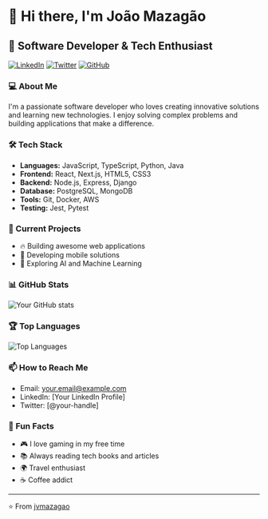 # 👋 Hi there, I'm João Mazagão

## 🚀 Software Developer & Tech Enthusiast

[![LinkedIn](https://img.shields.io/badge/LinkedIn-Connect-blue)](https://linkedin.com/in/your-profile)
[![Twitter](https://img.shields.io/badge/Twitter-Follow-1DA1F2)](https://twitter.com/your-handle)
[![GitHub](https://img.shields.io/badge/GitHub-Follow-181717)](https://github.com/jvmazagao)

### 💻 About Me

I'm a passionate software developer who loves creating innovative solutions and learning new technologies. I enjoy solving complex problems and building applications that make a difference.

### 🛠️ Tech Stack

- **Languages:** JavaScript, TypeScript, Python, Java
- **Frontend:** React, Next.js, HTML5, CSS3
- **Backend:** Node.js, Express, Django
- **Database:** PostgreSQL, MongoDB
- **Tools:** Git, Docker, AWS
- **Testing:** Jest, Pytest

### 🌟 Current Projects

- 🔥 Building awesome web applications
- 📱 Developing mobile solutions
- 🤖 Exploring AI and Machine Learning

### 📊 GitHub Stats

![Your GitHub stats](https://github-readme-stats.vercel.app/api?username=jvmazagao&show_icons=true&theme=radical)

### 🏆 Top Languages

![Top Languages](https://github-readme-stats.vercel.app/api/top-langs/?username=jvmazagao&layout=compact&theme=radical)

### 📫 How to Reach Me

- Email: your.email@example.com
- LinkedIn: [Your LinkedIn Profile]
- Twitter: [@your-handle]

### 🌱 Fun Facts

- 🎮 I love gaming in my free time
- 📚 Always reading tech books and articles
- 🌍 Travel enthusiast
- ☕ Coffee addict

---

⭐️ From [jvmazagao](https://github.com/jvmazagao)
